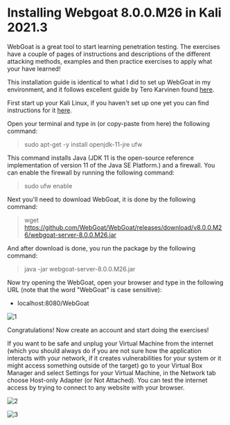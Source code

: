 # Installing Webgoat 8.0.0.M26 in Kali 2021.3

WebGoat is a great tool to start learning penetration testing. The exercises have a couple of pages of instructions and descriptions of the different attacking methods, examples and then practice exercises to apply what your have learned!

This installation guide is identical to what I did to set up WebGoat in my environment, and it follows excellent guide by Tero Karvinen found [here](https://terokarvinen.com/2020/install-webgoat-web-pentest-practice-target/). 


First start up your Kali Linux, if you haven't set up one yet you can find instructions for it [here](https://github.com/tonikerttula/APE/blob/main/Kali.md).

Open your terminal and type in (or copy-paste from here) the following command:

> sudo apt-get -y install openjdk-11-jre ufw

This command installs Java (JDK 11 is the open-source reference implementation of version 11 of the Java SE Platform.) and a firewall. You can enable the firewall by running the following command:

> sudo ufw enable

Next you'll need to download WebGoat, it is done by the following command:

> wget https://github.com/WebGoat/WebGoat/releases/download/v8.0.0.M26/webgoat-server-8.0.0.M26.jar

And after download is done, you run the package by the following command:

> java -jar webgoat-server-8.0.0.M26.jar

Now try opening the WebGoat, open your browser and type in the following URL (note that the word "WebGoat" is case sensitive):

- localhost:8080/WebGoat 

![1]

Congratulations! Now create an account and start doing the exercises!

If you want to be safe and unplug your Virtual Machine from the internet (which you should always do if you are not sure how the application interacts with your network, if it creates vulnerabilities for your system or it might access something outside of the target) go to your Virtual Box Manager and select Settings for your Virtual Machine, in the Network tab choose Host-only Adapter (or Not Attached). You can test the internet access by trying to connect to any website with your browser.

![2]

![3]

[1]: https://i.gyazo.com/07df13afaf0b66c167a47b35b89ce8bb.png
[2]: https://i.gyazo.com/8335464ea8a59a1fff10a31cbe57e41e.png
[3]: https://i.gyazo.com/d504c0de0d2faf9f8e19aed69c4ef2f9.png
